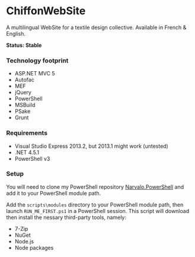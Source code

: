 ChiffonWebSite
==============

A multilingual WebSite for a textile design collective. Available in French & English.

**Status: Stable**

### Technology footprint ###

- ASP.NET MVC 5
- Autofac
- MEF
- jQuery
- PowerShell
- MSBuild
- PSake
- Grunt

### Requirements ###

- Visual Studio Express 2013.2, but 2013.1 might work (untested)
- .NET 4.5.1
- PowerShell v3

### Setup ###

You will need to clone my PowerShell repository [Narvalo.PowerShell](https://github.com/chtoucas/Narvalo.PowerShell)
and add it to your PowerShell module path.

Add the `scripts\modules` directory to your PowerShell module path, then launch `RUN_ME_FIRST.ps1`
in a PowerShell session. This script will download then install the nessary third-party tools, namely:

- 7-Zip
- NuGet
- Node.js
- Node packages
